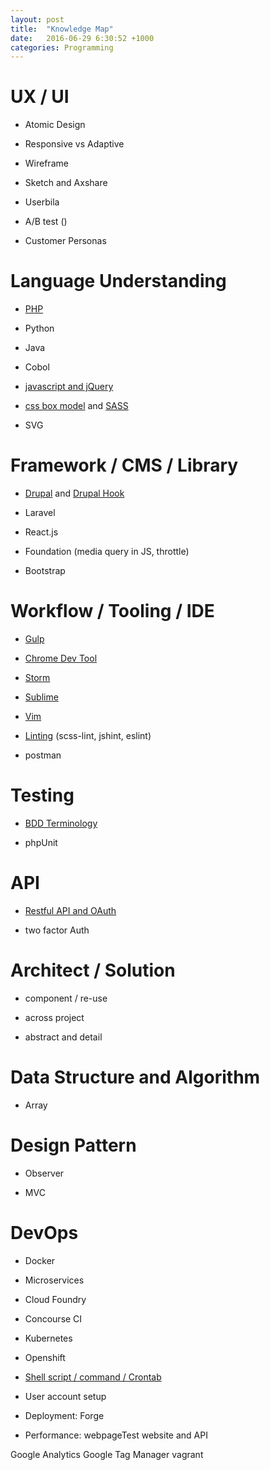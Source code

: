 ```yaml
---
layout: post
title:  "Knowledge Map"
date:   2016-06-29 6:30:52 +1000
categories: Programming
---
```


UX / UI
=======

- Atomic Design

- Responsive vs Adaptive

- Wireframe

- Sketch and Axshare

- Userbila

- A/B test ()

- Customer Personas

Language Understanding
======================

- [PHP](http://ericatsydney.github.io/programming/2016/06/22/php-basic.html) 

- Python

- Java

- Cobol

- [javascript and jQuery](http://ericatsydney.github.io/programming/2016/06/22/js-jquery-basic.html)

- [css box model](http://ericatsydney.github.io/programming/2016/05/30/understanding-css-box-model.html) and [SASS](http://ericatsydney.github.io/programming/2016/06/22/sass-101.html)
 
- SVG

Framework / CMS / Library
=========================

- [Drupal](http://ericatsydney.github.io/programming/2016/05/24/drupal.html) and [Drupal Hook](http://ericatsydney.github.io/programming/2016/05/24/drupal-hook.html)  

- Laravel

- React.js

- Foundation (media query in JS, throttle)

- Bootstrap

Workflow / Tooling / IDE
========================

- [Gulp](http://ericatsydney.github.io/programming/2016/07/23/gulp-setup.html) 

- [Chrome Dev Tool](http://ericatsydney.github.io/thinking/2016/05/29/chrome-devel-tool.html) 

- [Storm](http://ericatsydney.github.io/programming/2016/06/04/Storm-insight.html)
 
- [Sublime](http://ericatsydney.github.io/programming/2016/06/21/Sublime-tricks.html) 

- [Vim](http://ericatsydney.github.io/programming/2016/06/22/journey-to-vim.html) 

- [Linting](http://ericatsydney.github.io/programming/2016/07/15/linting.html) (scss-lint, jshint, eslint)

- postman

Testing
=======

- [BDD Terminology](/programming/2016/07/14/BDD-terminology.html) 

- phpUnit

API
===

- [Restful API and OAuth](http://ericatsydney.github.io/programming/2016/06/13/restful-api.html) 

- two factor Auth

Architect / Solution
====================

- component / re-use

- across project

- abstract and detail

Data Structure and Algorithm
============================

- Array

Design Pattern 
==============

- Observer

- MVC

DevOps
======

- Docker

- Microservices

- Cloud Foundry

- Concourse CI

- Kubernetes

- Openshift

- [Shell script / command / Crontab](http://ericatsydney.github.io/programming/2016/06/22/shell-and-linux.html) 

- User account setup

- Deployment: Forge

- Performance: webpageTest website and API

Google Analytics
Google Tag Manager
vagrant